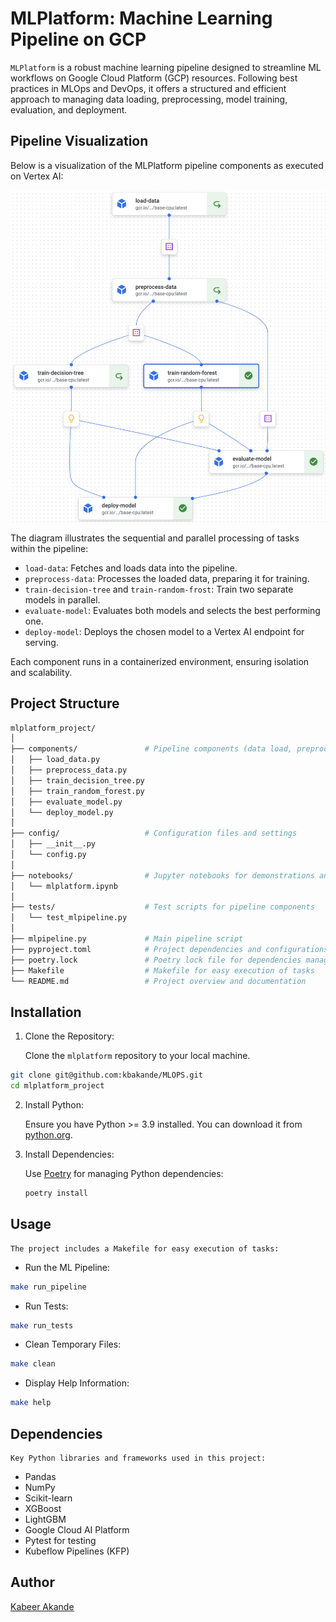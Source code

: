 # MLPlatform: Machine Learning Pipeline on GCP
`MLPlatform` is a robust machine learning pipeline designed to streamline ML workflows on Google Cloud Platform (GCP) resources. Following best practices in MLOps and DevOps, it offers a structured and efficient approach to managing data loading, preprocessing, model training, evaluation, and deployment.

## Pipeline Visualization

Below is a visualization of the MLPlatform pipeline components as executed on Vertex AI:

![MLPlatform Pipeline on Vertex AI](images/mlpipeline.png)

The diagram illustrates the sequential and parallel processing of tasks within the pipeline:

- `load-data`: Fetches and loads data into the pipeline.
- `preprocess-data`: Processes the loaded data, preparing it for training.
- `train-decision-tree` and `train-random-frost`: Train two separate models in parallel.
- `evaluate-model`: Evaluates both models and selects the best performing one.
- `deploy-model`: Deploys the chosen model to a Vertex AI endpoint for serving.

Each component runs in a containerized environment, ensuring isolation and scalability.
## Project Structure

```graphql
mlplatform_project/
│
├── components/               # Pipeline components (data load, preprocess, train, etc.)
│   ├── load_data.py
│   ├── preprocess_data.py
│   ├── train_decision_tree.py
│   ├── train_random_forest.py
│   ├── evaluate_model.py
│   └── deploy_model.py
│
├── config/                   # Configuration files and settings
│   ├── __init__.py
│   └── config.py
│
├── notebooks/                # Jupyter notebooks for demonstrations and experiments
│   └── mlplatform.ipynb
│
├── tests/                    # Test scripts for pipeline components
│   └── test_mlpipeline.py
│
├── mlpipeline.py             # Main pipeline script
├── pyproject.toml            # Project dependencies and configurations
├── poetry.lock               # Poetry lock file for dependencies management
├── Makefile                  # Makefile for easy execution of tasks
└── README.md                 # Project overview and documentation
```
## Installation

1. Clone the Repository:

   Clone the `mlplatform` repository to your local machine.

 ```bash
 git clone git@github.com:kbakande/MLOPS.git
 cd mlplatform_project
 ```

2. Install Python:

   Ensure you have Python >= 3.9 installed. You can download it from [python.org](https://www.python.org/).

3. Install Dependencies:

   Use [Poetry](https://python-poetry.org/) for managing Python dependencies:

   ```bash
   poetry install
   ```

## Usage
    The project includes a Makefile for easy execution of tasks:

* Run the ML Pipeline:

```bash
make run_pipeline
```

* Run Tests:

```bash
make run_tests
```

* Clean Temporary Files:

```bash
make clean
```

* Display Help Information:

```bash
make help
```

## Dependencies

    Key Python libraries and frameworks used in this project:

* Pandas
* NumPy
* Scikit-learn
* XGBoost
* LightGBM
* Google Cloud AI Platform
* Pytest for testing
* Kubeflow Pipelines (KFP)

## Author
[Kabeer Akande](https://www.linkedin.com/in/koakande/)
